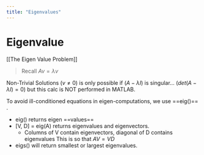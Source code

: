 ```yaml
---
title: "Eigenvalues"
---
```

# Eigenvalue
[[The Eigen Value Problem]]

> Recall $Av=\lambda v$

Non-Trivial Solutions ($v \neq 0$) is only possible if ($A-\lambda I$) is singular... ($det(A-\lambda I)=0$) but this calc is NOT performed in MATLAB.

To avoid ill-conditioned equations in eigen-computations, we use ==eig()== .
- eig() returns eigen ==values==
- [V, D] = eig(A) returns eigenvalues and eigenvectors.
	- Columns of V contain eigenvectors, diagonal of D contains eigenvalues This is so that $AV=VD$
- eigs() will return smallest or largest eigenvalues.